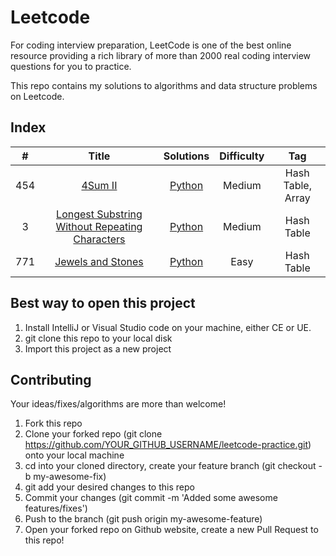 # Leetcode 
For coding interview preparation, LeetCode is one of the best online resource providing a rich library of more than 2000 real coding interview questions for you to practice. 

This repo contains my solutions to algorithms and data structure problems on Leetcode. 

## Index

|     #    |                             Title                            |    Solutions    |    Difficulty   |                 Tag                 |
|:--------:|:------------------------------------------------------------:|:---------------:|:---------------:|:-----------------------------------:|
| 454      | [4Sum II](https://leetcode.com/problems/4sum-ii/)            | [Python](https://github.com/kushkul/leetcode-practice/blob/master/python/_454.py) |      Medium     | Hash Table, Array                   |
| 3        | [Longest Substring Without Repeating Characters](https://leetcode.com/problems/longest-substring-without-repeating-characters/) | [Python](https://github.com/kushkul/leetcode-practice/blob/master/python/_3.py) | Medium | Hash Table   |
| 771      | [Jewels and Stones](https://leetcode.com/problems/jewels-and-stones/)  | [Python](https://github.com/kushkul/leetcode-practice/blob/master/python/_771.py)   | Easy | Hash Table  |



## Best way to open this project
1. Install IntelliJ or Visual Studio code on your machine, either CE or UE.
2. git clone this repo to your local disk
3. Import this project as a new project


## Contributing

Your ideas/fixes/algorithms are more than welcome!
1. Fork this repo
2. Clone your forked repo (git clone https://github.com/YOUR_GITHUB_USERNAME/leetcode-practice.git) onto your local machine
3. cd into your cloned directory, create your feature branch (git checkout -b my-awesome-fix)
4. git add your desired changes to this repo
5. Commit your changes (git commit -m 'Added some awesome features/fixes')
6. Push to the branch (git push origin my-awesome-feature)
7. Open your forked repo on Github website, create a new Pull Request to this repo!

